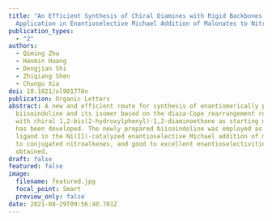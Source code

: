 ```yaml
---
title: "An Efficient Synthesis of Chiral Diamines with Rigid Backbones:
  Application in Enantioselective Michael Addition of Malonates to Nitroalkenes"
publication_types:
  - "2"
authors:
  - Qiming Zhu
  - Hanmin Huang
  - Dengjian Shi
  - Zhiqiang Shen
  - Chungu Xia
doi: 10.1021/ol901776n
publication: Organic Letters
abstract: A new and efficient route for synthesis of enantiomerically pure
  biisoindoline and its isomer based on the diaza-Cope rearrangement reaction
  with chiral 1,2-bis(2-hydroxylphenyl)-1,2-diaminoethane as starting material
  has been developed. The newly prepared biisoindoline was employed as a chiral
  ligand in the Ni(II)-catalyzed enantioselective Michael addition of malonates
  to conjugated nitroalkenes, and good to excellent enantioselectivities were
  obtained.
draft: false
featured: false
image:
  filename: featured.jpg
  focal_point: Smart
  preview_only: false
date: 2021-08-29T09:56:40.701Z
---
```

